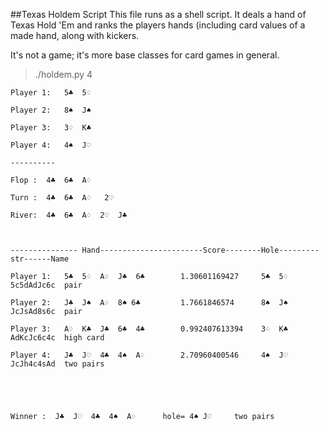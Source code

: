 ##Texas Holdem Script
This file runs as a shell script. It deals a hand of Texas Hold 'Em and ranks the players hands (including card values of a made hand,
along with kickers.

It's not a game; it's more base classes for card games in general.


  >./holdem.py 4

    Player 1:   5♣  5♢ 
  
    Player 2:   8♠  J♠ 
  
    Player 3:   3♢  K♣ 
  
    Player 4:   4♠  J♡ 

    ----------

    Flop :  4♣  6♣  A♢ 

    Turn :  4♣  6♣  A♢   2♡ 

    River:  4♣  6♣  A♢  2♡  J♣ 



    --------------- Hand-----------------------Score--------Hole---------str------Name

    Player 1:   5♣  5♢  A♢  J♣  6♣        1.30601169427     5♣  5♢    5c5dAdJc6c  pair

    Player 2:   J♣  J♠  A♢  8♠ 6♣         1.7661846574      8♠  J♠    JcJsAd8s6c  pair

    Player 3:   A♢  K♣  J♣  6♣  4♣        0.992407613394    3♢  K♣    AdKcJc6c4c  high card

    Player 4:   J♣  J♡  4♣  4♠  A♢        2.70960400546     4♠  J♡    JcJh4c4sAd  two pairs





    Winner :  J♣  J♡  4♣  4♠  A♢      hole= 4♠ J♡     two pairs

